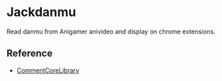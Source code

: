 # Jackdanmu

Read danmu from Anigamer anivideo and display on chrome extensions.

## Reference

- [CommentCoreLibrary](https://github.com/jabbany/CommentCoreLibrary)

